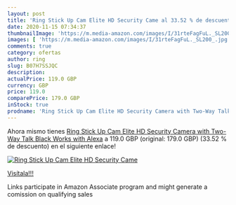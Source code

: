 ```yaml
---
layout: post
title: 'Ring Stick Up Cam Elite HD Security Came al 33.52 % de descuento'
date: 2020-11-15 07:34:37
thumbnailImage: 'https://m.media-amazon.com/images/I/31rteFagFuL._SL200_.jpg'
images: [ 'https://m.media-amazon.com/images/I/31rteFagFuL._SL200_.jpg' ]
comments: true
category: ofertas
author: ring
slug: B07H7SSJQC
description:
actualPrice: 119.0 GBP
currency: GBP
price: 119.0
comparePrice: 179.0 GBP
inStock: true
prodname: 'Ring Stick Up Cam Elite HD Security Camera with Two-Way Talk  Black  Works with Alexa'
---
```


Ahora mismo tienes [Ring Stick Up Cam Elite HD Security Camera with Two-Way Talk  Black  Works with Alexa](https://www.amazon.co.uk/dp/B07H7SSJQC/?tag=tolees0a-21) a 119.0 GBP (original: 179.0 GBP) (33.52 %  de descuento) en el siguiente enlace!

[![Ring Stick Up Cam Elite HD Security Came](https://m.media-amazon.com/images/I/31rteFagFuL._SL200_.jpg)](https://www.amazon.co.uk/dp/B07H7SSJQC/?tag=tolees0a-21)

[Visítala!!!](https://www.amazon.co.uk/dp/B07H7SSJQC/?tag=tolees0a-21)

Links participate in Amazon Associate program and might generate a comission on qualifying sales
